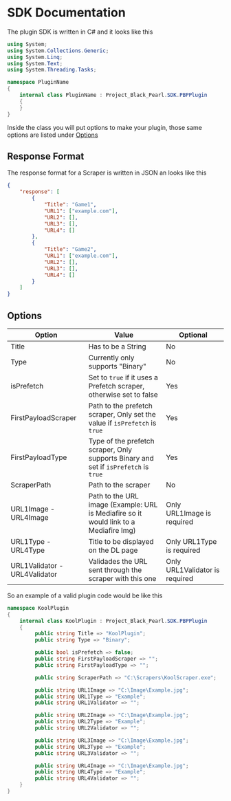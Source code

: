 <h1 class="title">SDK Documentation</h1>

The plugin SDK is written in C# and it looks like this

```csharp
using System;
using System.Collections.Generic;
using System.Linq;
using System.Text;
using System.Threading.Tasks;

namespace PluginName
{
    internal class PluginName : Project_Black_Pearl.SDK.PBPPlugin
    {
    }
}
```

Inside the class you will put options to make your plugin, those same options are listed under [Options](#Options)

## Response Format

The response format for a Scraper is written in JSON an looks like this

```json
{
	"response": [
		{
			"Title": "Game1",
			"URL1": ["example.com"],
			"URL2": [],
			"URL3": [],
			"URL4": []
		},
		{
			"Title": "Game2",
			"URL1": ["example.com"],
			"URL2": [],
			"URL3": [],
			"URL4": []
		}
	]
}
```

## Options

| Option                        | Value                                                                                 | Optional                       |
| ----------------------------- | ------------------------------------------------------------------------------------- | ------------------------------ |
| Title                         | Has to be a String                                                                    | No                             |
| Type                          | Currently only supports "Binary"                                                      | No                             |
| isPrefetch                    | Set to `true` if it uses a Prefetch scraper, otherwise set to false                   | Yes                            |
| FirstPayloadScraper           | Path to the prefetch scraper, Only set the value if `isPrefetch` is `true`            | Yes                            |
| FirstPayloadType              | Type of the prefetch scraper, Only supports Binary and set if `isPrefetch` is `true`  | Yes                            |
| ScraperPath                   | Path to the scraper                                                                   | No                             |
| URL1Image - URL4Image         | Path to the URL image (Example: URL is Mediafire so it would link to a Mediafire Img) | Only URL1Image is required     |
| URL1Type - URL4Type           | Title to be displayed on the DL page                                                  | Only URL1Type is required      |
| URL1Validator - URL4Validator | Validades the URL sent through the scraper with this one                              | Only URL1Validator is required |

So an example of a valid plugin code would be like this

```csharp
namespace KoolPlugin
{
    internal class KoolPlugin : Project_Black_Pearl.SDK.PBPPlugin
    {
         public string Title => "KoolPlugin";
         public string Type => "Binary";

         public bool isPrefetch => false;
         public string FirstPayloadScraper => "";
         public string FirstPayloadType => "";

         public string ScraperPath => "C:\Scrapers\KoolScraper.exe";

         public string URL1Image => "C:\Image\Example.jpg";
         public string URL1Type => "Example";
         public string URL1Validator => "";

         public string URL2Image => "C:\Image\Example.jpg";
         public string URL2Type => "Example";
         public string URL2Validator => "";

         public string URL3Image => "C:\Image\Example.jpg";
         public string URL3Type => "Example";
         public string URL3Validator => "";

         public string URL4Image => "C:\Image\Example.jpg";
         public string URL4Type => "Example";
         public string URL4Validator => "";
    }
}
```
